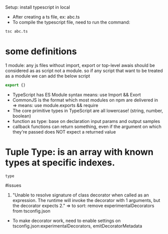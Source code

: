 Setup: install typescript in local
- After creating a ts file, ex: abc.ts
- To compile the typescript file, need to run the command: 
```bash
tsc abc.ts
```
# some definitions 
1 module: any js files without import, export or top-level awais should be considered as as script not a module. so if any script that want to be treated as a module we can add the below script
```javascript
export {}
```
 - TypeScript has ES Module syntax means: use Import && Exort
 - CommonJS is the format which most modules on npm are delivered in => means: use module.exports && require
 - The core primitive types in TypeScript are all lowercase! (string, number, boolean)
 - function as type: base on declaration input params and output samples
 - callback functions can return something, even if the argument on which they're passed does NOT expect a returned value
 # Tuple Type: is an array with known types at specific indexes.
    type   


 #issues
 1. "Unable to resolve signature of class decorator when called as an expression. The runtime will invoke the decorator with 1 arguments, but the decorator expects 2." => to sort: remove experimentalDecorators from tsconfig.json
 - To make decorator work, need to enable settings on tsconfig.json:experimentalDecorators, emitDecoratorMetadata
